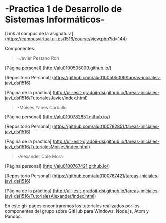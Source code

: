 **\-Practica 1 de Desarrollo de Sistemas Informáticos\-**
=======================

[Link al campus de la asignatura] (https://campusvirtual.ull.es/1516/course/view.php?id=144)

Componentes:
> -Javier Pestano Ron

[Página personal] (http://alu0100505009.github.io/)

[Repositorio Personal] (https://github.com/alu0100505009/tareas-iniciales-javi_dsi1516)

[Página de la práctica] (http://ull-esit-gradoii-dsi.github.io/tareas-iniciales-javi_dsi1516/TutorialesJavier/index.html)

> -Moisés Yanes Carballo

[Página personal] (http://alu0100782851.github.io/)

[Repositorio Personal] (https://github.com/alu0100782851/tareas-iniciales-javi_dsi1516)

[Página de la práctica] (http://ull-esit-gradoii-dsi.github.io/tareas-iniciales-javi_dsi1516/TutorialesMoises/index.html)

> -Alexander Cole Mora

[Página personal] (http://alu0100767421.github.io/)

[Repositorio Personal] (https://github.com/alu0100767421/tareas-iniciales-javi_dsi1516)

[Página de la práctica] (http://ull-esit-gradoii-dsi.github.io/tareas-iniciales-javi_dsi1516/TutorialesAlexander/index.html)

En este gh-pages encontraremos los tutoriales realizados por los componentes del grupo sobre GitHub para Windows, Node.js, Atom y Pandoc.
